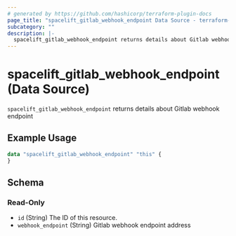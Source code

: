 ```yaml
---
# generated by https://github.com/hashicorp/terraform-plugin-docs
page_title: "spacelift_gitlab_webhook_endpoint Data Source - terraform-provider-spacelift"
subcategory: ""
description: |-
  spacelift_gitlab_webhook_endpoint returns details about Gitlab webhook endpoint
---
```


# spacelift_gitlab_webhook_endpoint (Data Source)

`spacelift_gitlab_webhook_endpoint` returns details about Gitlab webhook endpoint

## Example Usage

```terraform
data "spacelift_gitlab_webhook_endpoint" "this" {
}
```

<!-- schema generated by tfplugindocs -->
## Schema

### Read-Only

- `id` (String) The ID of this resource.
- `webhook_endpoint` (String) Gitlab webhook endpoint address
